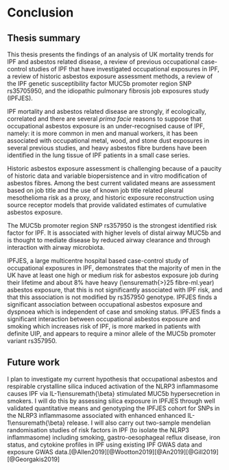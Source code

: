 # Conclusion

<!-- 
A chapter that concludes the thesis by summarising the learning points
and outlining future areas for research
-->

## Thesis summary

This thesis presents the findings of an analysis of UK mortality trends for IPF and asbestos related disease, a review of previous occupational case-control studies of IPF that have investigated occupational exposures in IPF, a review of historic asbestos exposure assessment methods, a review of the IPF genetic susceptibility factor MUC5b promoter region SNP rs35705950, and the idiopathic pulmonary fibrosis job exposures study (IPFJES).

IPF mortality and asbestos related disease are strongly, if ecologically, correlated and there are several *prima facie* reasons to suppose that occupational asbestos exposure is an under-recognised cause of IPF, namely: it is more common in men and manual workers, it has been associated with occupational metal, wood, and stone dust exposures in several previous studies, and heavy asbestos fibre burdens have been identified in the lung tissue of IPF patients in a small case series. 

Historic asbestos exposure assessment is challenging because of a paucity of historic data and variable biopersistence and in vitro modification of asbestos fibres. Among the best current validated means are assessment based on job title and the use of known job title related pleural mesothelioma risk as a proxy, and historic exposure reconstruction using source receptor models that provide validated estimates of cumulative asbestos exposure.

The MUC5b promoter region SNP rs357950 is the strongest identified risk factor for IPF. It is associated with higher levels of distal airway MUC5b and is thought to mediate disease by reduced airway clearance and through interaction with airway microbiota.  

IPFJES, a large multicentre hospital based case-control study of occupational exposures in IPF, demonstrates that the majority of men in the UK have at least one high or medium risk for asbestos exposure job during their lifetime and about 8% have heavy (\ensuremath{>}25 fibre-ml.year) asbestos exposure, that this is not significantly associated with IPF risk, and that this association is not modified by rs357950 genotype. IPFJES finds a significant association between occupational asbestos exposure and dyspnoea which is independent of case and smoking status. IPFJES finds a significant interaction between occupational asbestos exposure and smoking which increases risk of IPF, is more marked in patients with definite UIP, and appears to require a minor allele of the MUC5b promoter variant rs357950. 

## Future work

I plan to investigate my current hypothesis that occupational asbestos and respirable crystalline silica induced activation of the NLRP3 inflammasome causes IPF via IL-1\ensuremath{\beta} stimulated MUC5b hypersecretion in smokers. I will do this by assessing silica exposure in IPFJES through well validated quantitative means and genotyping the IPFJES cohort for SNPs in the NLRP3 inflammasome associated with enhanced enhanced IL-1\ensuremath{\beta} release. I will also carry out two-sample mendelian randomisation studies of risk factors in IPF (to isolate the NLRP3 inflammasome) including smoking, gastro-oesophageal reflux disease, iron status, and cytokine profiles in IPF using existing IPF GWAS data and exposure GWAS data.[@Allen2019][@Wootton2019][@An2019][@Gill2019][@Georgakis2019] 



